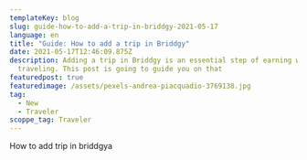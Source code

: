 ```yaml
---
templateKey: blog
slug: guide-how-to-add-a-trip-in-briddgy-2021-05-17
language: en
title: "Guide: How to add a trip in Briddgy"
date: 2021-05-17T12:46:09.875Z
description: Adding a trip in Briddgy is an essential step of earning while
  traveling. This post is going to guide you on that
featuredpost: true
featuredimage: /assets/pexels-andrea-piacquadio-3769138.jpg
tag:
  - New
  - Traveler
scoppe_tag: Traveler
---
```

How to add trip in briddgya